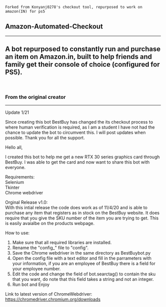 `Forked from Konyanj0278's checkout tool, repurposed to work on amazon(IN) for ps5`

## Amazon-Automated-Checkout
---
A bot repurposed to constantly run and purchase an item on Amazon.in, built to help friends and family get their console of choice (configured for PS5).
--

  <br/>

### From the original creator
-------------------------

Update 1/21

Since creating this bot BestBuy has changed the its checkout process to where human verification is required, as I am a student I have not had the chance to update the bot to circumvent this. I will post updates when possible. Thank you for all the support.

Hello all,

I created this bot to help me get a new RTX 30 series graphics card through BestBuy. I was able to get the card and now want to share this bot with everyone.

Requirements:\
 Selenium\
 Tkinter\
 Chrome webdriver
 
Orginal Release v1.0:\
With this intial release the code does work as of 11/4/20 and is able to purchase any item that registers as in stock on the BestBuy website. It does require that you give the SKU number of the item you are trying to get. This is easily avaialbe on the products webpage.
  
  
How to use:

1) Make sure that all required libraries are installed.
2) Rename the "config_" file to "config".
3) Save the Chrome webdriver in the same directory as BestBuybot.py
4) Open the config file with a text editor and fill in the parrameters with your information, if you are an employee of BestBuy there    is a field for your employee number.
5) Edit the code and change the field of bot.searctag() to contain the sku that you want, do note that this field takes a string and    not an integer. 
6) Run bot and Enjoy


Link to latest version of ChromeWebdriver:
https://chromedriver.chromium.org/downloads
